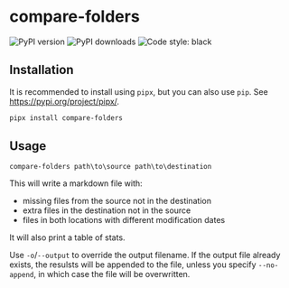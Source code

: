 # compare-folders

![PyPI version](https://img.shields.io/pypi/v/compare-folders)
![PyPI downloads](https://img.shields.io/pypi/dm/compare-folders)
![Code style: black](https://img.shields.io/badge/code%20style-black-000000.svg)

## Installation

It is recommended to install using `pipx`, but you can also use `pip`. See <https://pypi.org/project/pipx/>.

```sh
pipx install compare-folders
```

## Usage

`compare-folders path\to\source path\to\destination`

This will write a markdown file with:

- missing files from the source not in the destination
- extra files in the destination not in the source
- files in both locations with different modification dates

It will also print a table of stats.

Use `-o`/`--output` to override the output filename. If the output file already exists, the resulsts will be appended to the file, unless you specify `--no-append`, in which case the file will be overwritten.

